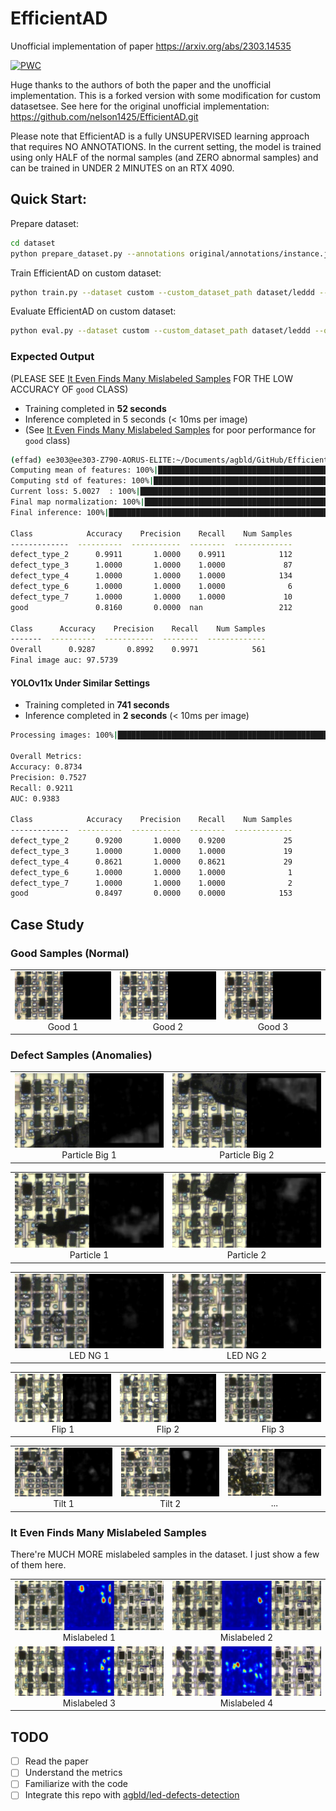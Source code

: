 # EfficientAD
Unofficial implementation of paper https://arxiv.org/abs/2303.14535

[![PWC](https://img.shields.io/endpoint.svg?url=https://paperswithcode.com/badge/efficientad-accurate-visual-anomaly-detection/anomaly-detection-on-mvtec-loco-ad)](https://paperswithcode.com/sota/anomaly-detection-on-mvtec-loco-ad?p=efficientad-accurate-visual-anomaly-detection)

Huge thanks to the authors of both the paper and the unofficial implementation. This is a forked version with some modification for custom datasetsee. See here for the original unofficial implementation: https://github.com/nelson1425/EfficientAD.git

Please note that EfficientAD is a fully UNSUPERVISED learning approach that requires NO ANNOTATIONS. In the current setting, the model is trained using only HALF of the normal samples (and ZERO abnormal samples) and can be trained in UNDER 2 MINUTES on an RTX 4090.

## Quick Start:

Prepare dataset:
```bash
cd dataset
python prepare_dataset.py --annotations original/annotations/instance.json --labeled_dir original/images/ --unlabeled_dir original/normal/B/ --output_dir leddd --train_ratio 0.8
```

Train EfficientAD on custom dataset:
```bash
python train.py --dataset custom --custom_dataset_path dataset/leddd --output_dir output/1 --model_size small --epochs 3 --batch_size 10
```

Evaluate EfficientAD on custom dataset:
```bash
python eval.py --dataset custom --custom_dataset_path dataset/leddd --output_dir output/1 --model_size small --map_format jpg --threshold 25 --weights_dir output/1/trainings/custom
```

### Expected Output

(PLEASE SEE [It Even Finds Many Mislabeled Samples](#it-even-finds-many-mislabeled-samples) FOR THE LOW ACCURACY OF `good` CLASS)

* Training completed in **52 seconds**
* Inference completed in 5 seconds (< 10ms per image)
* (See [It Even Finds Many Mislabeled Samples](#it-even-finds-many-mislabeled-samples) for poor performance for `good` class)
```bash
(effad) ee303@ee303-Z790-AORUS-ELITE:~/Documents/agbld/GitHub/EfficientAD$ python efficientad.py --dataset custom --custom_dataset_path dataset/leddd --output_dir output/1 --model_size small --map_format jpg --train_steps 1000 --threshold 15 --batch_size 4
Computing mean of features: 100%|██████████████████████████████████████████████████████████████████| 190/190 [00:01<00:00, 104.68it/s]
Computing std of features: 100%|███████████████████████████████████████████████████████████████████| 190/190 [00:01<00:00, 166.85it/s]
Current loss: 5.0027  : 100%|█████████████████████████████████████████████████████████████████████| 1000/1000 [00:52<00:00, 19.02it/s]
Final map normalization: 100%|████████████████████████████████████████████████████████████████████████| 22/22 [00:00<00:00, 73.24it/s]
Final inference: 100%|█████████████████████████████████████████████████████████████████████████████| 561/561 [00:05<00:00, 104.84it/s]

Class            Accuracy    Precision    Recall    Num Samples
-------------  ----------  -----------  --------  -------------
defect_type_2      0.9911       1.0000    0.9911            112
defect_type_3      1.0000       1.0000    1.0000             87
defect_type_4      1.0000       1.0000    1.0000            134
defect_type_6      1.0000       1.0000    1.0000              6
defect_type_7      1.0000       1.0000    1.0000             10
good               0.8160       0.0000  nan                 212

Class      Accuracy    Precision    Recall    Num Samples
-------  ----------  -----------  --------  -------------
Overall      0.9287       0.8992    0.9971            561
Final image auc: 97.5739
```

#### YOLOv11x Under Similar Settings

* Training completed in **741 seconds**
* Inference completed in **2 seconds** (< 10ms per image)
```bash
Processing images: 100%|████████████████████████████████████████████████████████████████████████| 229/229 [00:02<00:00, 112.13it/s]

Overall Metrics:
Accuracy: 0.8734
Precision: 0.7527
Recall: 0.9211
AUC: 0.9383

Class            Accuracy    Precision    Recall    Num Samples
-------------  ----------  -----------  --------  -------------
defect_type_2      0.9200       1.0000    0.9200             25
defect_type_3      1.0000       1.0000    1.0000             19
defect_type_4      0.8621       1.0000    0.8621             29
defect_type_6      1.0000       1.0000    1.0000              1
defect_type_7      1.0000       1.0000    1.0000              2
good               0.8497       0.0000    0.0000            153
```

## Case Study

### Good Samples (Normal)

<table>
    <tr>
        <td><img src="assets/good_1.jpg" alt="good_1" /><br /><center>Good 1</center></td>
        <td><img src="assets/good_2.jpg" alt="good_2" /><br /><center>Good 2</center></td>
        <td><img src="assets/good_3.jpg" alt="good_3" /><br /><center>Good 3</center></td>
    </tr>
</table>

### Defect Samples (Anomalies)

<table>
    <tr>
        <td><img src="assets/Particle_Big_1.jpg" alt="Particle_Big_1" /><br /><center>Particle Big 1</center></td>
        <td><img src="assets/Particle_Big_2.jpg" alt="Particle_Big_2" /><br /><center>Particle Big 2</center></td>
    </tr>
</table>
<table>
    <tr>
        <td><img src="assets/particle_1.jpg" alt="particle_1" /><br /><center>Particle 1</center></td>
        <td><img src="assets/particle_2.jpg" alt="particle_2" /><br /><center>Particle 2</center></td>
    </tr>
</table>
<table>
    <tr>
        <td><img src="assets/led_ng_1.jpg" alt="led_ng_1" /><br /><center>LED NG 1</center></td>
        <td><img src="assets/led_ng_2.jpg" alt="led_ng_2" /><br /><center>LED NG 2</center></td>
    </tr>
</table>
<table>
    <td><img src="assets/flip_1.jpg" alt="flip_1" /><br /><center>Flip 1</center></td>
    <td><img src="assets/flip_2.jpg" alt="flip_2" /><br /><center>Flip 2</center></td>
    <td><img src="assets/flip_3.jpg" alt="flip_3" /><br /><center>Flip 3</center></td>
    </tr>
</table>
<table>
    <td><img src="assets/tilt_1.jpg" alt="tilt_1" /><br /><center>Tilt 1</center></td>
    <td><img src="assets/tilt_2.jpg" alt="tilt_2" /><br /><center>Tilt 2</center></td>
    <td><img src="assets/oh_no.jpg" alt="oh_no" /><br /><center>...</center></td>
    </tr>
</table>

### It Even Finds Many Mislabeled Samples

There're MUCH MORE mislabeled samples in the dataset. I just show a few of them here.

<table>
    <tr>
        <td><img src="assets/mislabeled_1.jpg" alt="mislabeled_1" /><br /><center>Mislabeled 1</center></td>
        <td><img src="assets/mislabeled_2.jpg" alt="mislabeled_2" /><br /><center>Mislabeled 2</center></td>
    </tr>
    <tr>
        <td><img src="assets/mislabeled_3.jpg" alt="mislabeled_3" /><br /><center>Mislabeled 3</center></td>
        <td><img src="assets/mislabeled_4.jpg" alt="mislabeled_4" /><br /><center>Mislabeled 4</center></td>
    </tr>
</table>


## TODO

- [ ] Read the paper
- [ ] Understand the metrics
- [ ] Familiarize with the code
- [ ] Integrate this repo with [agbld/led-defects-detection](https://github.com/agbld/led-defects-detection.git)
